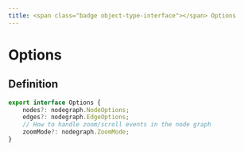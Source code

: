 ```yaml
---
title: <span class="badge object-type-interface"></span> Options
---
```

# <span class="badge object-type-interface"></span> Options

## Definition

```typescript
export interface Options {
	nodes?: nodegraph.NodeOptions;
	edges?: nodegraph.EdgeOptions;
	// How to handle zoom/scroll events in the node graph
	zoomMode?: nodegraph.ZoomMode;
}

```
